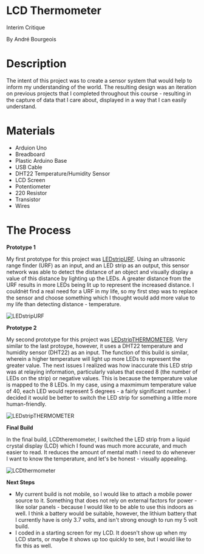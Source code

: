 # LCD Thermometer
Interim Critique

By André Bourgeois

# Description
The intent of this project was to create a sensor system that would help to inform my understanding of the world. The resulting design was an iteration on previous projects
that I completed throughout this course - resulting in the capture of data that I care about, displayed in a way that I can easily understand.

# Materials
- Arduion Uno
- Breadboard
- Plastic Arduino Base
- USB Cable
- DHT22 Temperature/Humidity Sensor
- LCD Screen
- Potentiometer
- 220 Resistor
- Transistor
- Wires

# The Process
**Prototype 1**

My first prototype for this project was [LEDstripURF](https://github.com/andrelbourgeois/CASA0016/tree/master/LEDstripURF). Using an ultrasonic range finder (URF) as an input, and
an LED strip as an output, this sensor network was able to detect the distance of an object and visually display a value of this distance by lighting up the LEDs. A greater
distance from the URF results in more LEDs being lit up to represent the increased distance. I couldnèt find a real need for a URF in my life, so my first step was to replace
the sensor and choose something which I thought would add more value to my life than detecting distance - temperature.

![LEDstripURF](https://user-images.githubusercontent.com/33913141/144129281-4d4bb6da-3713-4bb9-be24-c0350a4b07c0.jpg)

**Prototype 2**

My second prototype for this project was [LEDstripTHERMOMETER](https://github.com/andrelbourgeois/CASA0016/tree/master/LEDstripTHERMOMETER). Very similar to the last protoype,
however, it uses a DHT22 temperature and humidity sensor (DHT22) as an input. The function of this build is similar, wherein a higher temperature will light up more LEDs to
represent the greater value. The next issues I realized was how inaccurate this LED strip was at relaying information, particularly values that exceed 8 (the number of LEDs
on the strip) or negative values. This is because the temperature value is mapped to the 8 LEDs. In my case, using a maxmimum temperature value of 40, each LED would represent
5 degrees - a fairly significant number. I decided it would be better to switch the LED strip for something a little more human-friendly.

![LEDstripTHERMOMETER](https://user-images.githubusercontent.com/33913141/144129314-a341689a-9762-4c7f-a57e-eb049f3dec82.jpg)


**Final Build**

In the final build, LCDtheremometer, I switched the LED strip from a liquid crystal display (LCD) which I found was much more accurate, and much easier to read. It reduces the amount of mental math I need to do whenever I want to know the temperature, and let's be honest - visually appealing.

![LCDthermometer](https://user-images.githubusercontent.com/33913141/144129329-fab20756-0b29-436e-a109-5b38f9693be5.jpg)

**Next Steps**

- My current build is not mobile, so I would like to attach a mobile power source to it. Something that does not rely on external factors for power - like solar panels - 
because I would like to be able to use this indoors as well. I think a battery would be suitable, however, the lithium battery that I currently have is only 3.7 volts,
and isn't strong enough to run my 5 volt build.
- I coded in a starting screen for my LCD. It doesn't show up when my LCD starts, or maybe it shows up too quickly to see, but I would like to fix this as well.

